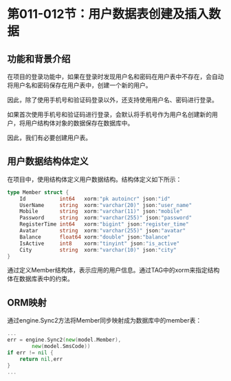 # 第011-012节：用户数据表创建及插入数据



## 功能和背景介绍

在项目的登录功能中，如果在登录时发现用户名和密码在用户表中不存在，会自动将用户名和密码保存在用户表中，创建一个新的用户。

因此，除了使用手机号和验证码登录以外，还支持使用用户名、密码进行登录。

如果首次使用手机号和验证码进行登录，会默认将手机号作为用户名创建新的用户，将用户结构体对象的数据保存在数据库中。

因此，我们有必要创建用户表。

## 用户数据结构体定义

在项目中，使用结构体定义用户数据结构。结构体定义如下所示：

```go
type Member struct {
    Id           int64   xorm:"pk autoincr" json:"id"
    UserName     string  xorm:"varchar(20)" json:"user_name"
    Mobile       string  xorm:"varchar(11)" json:"mobile"
    Password     string  xorm:"varchar(255)" json:"password"
    RegisterTime int64   xorm:"bigint" json:"register_time"
    Avatar       string  xorm:"varchar(255)" json:"avatar"
    Balance      float64 xorm:"double" json:"balance"
    IsActive     int8    xorm:"tinyint" json:"is_active"
    City         string  xorm:"varchar(10)" json:"city"
}
```

通过定义Member结构体，表示应用的用户信息。通过TAG中的xorm来指定结构体在数据库表中的约束。

## ORM映射

通过engine.Sync2方法将Member同步映射成为数据库中的member表：

```go
...
err = engine.Sync2(new(model.Member),
        new(model.SmsCode))
if err != nil {
    return nil,err
}
...
```

